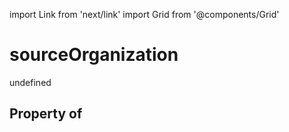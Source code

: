 import Link from 'next/link'
import Grid from '@components/Grid'

# sourceOrganization

undefined

## Property of



